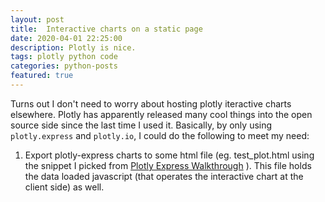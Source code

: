 ```yaml
---
layout: post
title:  Interactive charts on a static page
date: 2020-04-01 22:25:00
description: Plotly is nice.
tags: plotly python code
categories: python-posts
featured: true
---
```

Turns out I don't need to worry about hosting plotly iteractive charts elsewhere. Plotly has apparently released many cool things into the open source side since the last time I used it. Basically, by only using ````plotly.express```` and ````plotly.io````, I could do the following to meet my need:

1. Export plotly-express charts to some html file (eg. test_plot.html using the snippet I picked from [Plotly Express Walkthrough](https://nbviewer.jupyter.org/github/plotly/plotly_express/blob/gh-pages/walkthrough.ipynb) ). This file holds the data loaded javascript (that operates the interactive chart at the client side) as well.

<!--

```python
import plotly.express as px
import plotly.io as pio

gapminder = px.data.gapminder()
gapminder2007 = gapminder.query("year == 2007")

fig = px.scatter(gapminder, 
                x="gdpPercap", 
                y="lifeExp",
                size="pop", 
                size_max=60, 
                color="continent", 
                hover_name="country",
                animation_frame="year", 
                animation_group="country", 
                log_x=True, 
                range_x=[100,100000], 
                range_y=[25,90],
                labels=dict(pop="Population", 
                            gdpPercap="GDP per Capita", 
                            lifeExp="Life Expectancy")
                )

pio.write_html(fig, file='test_plot.html', auto_open=True)
```

2. Create a template html file with it (eg. plotly_test.html) 

3. Grab everything between &lt;body&gt;&lt;/body&gt; tags and put it in your static html.

You will see something like :

<div class="row mt-3">
{% include plotly-express-demo.html %}
</div> 

-->